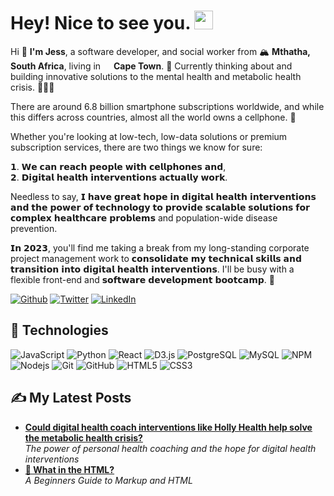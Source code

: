 <h1>Hey! Nice to see you.  <img src="https://emojis.slackmojis.com/emojis/images/1531849430/4246/blob-sunglasses.gif?1531849430" width="30"/></h1>
<p>Hi 👋 <b>I'm Jess</b>, a software developer, and social worker from 🏔️ <b>Mthatha, South Africa</b>, living in <img src="https://cdn-icons-png.flaticon.com/512/3909/3909408.png" width="13"/> <b>Cape Town</b>. 🥗 Currently thinking about and building innovative solutions to the mental health and metabolic health crisis. 🏋🏼‍♀️</p>

There are around 6.8 billion smartphone subscriptions worldwide, and while this differs across countries, almost all the world owns a cellphone. 📲

Whether you're looking at low-tech, low-data solutions or premium subscription services, there are two things we know for sure:

 𝟭. 𝗪𝗲 𝗰𝗮𝗻 𝗿𝗲𝗮𝗰𝗵 𝗽𝗲𝗼𝗽𝗹𝗲 𝘄𝗶𝘁𝗵 𝗰𝗲𝗹𝗹𝗽𝗵𝗼𝗻𝗲𝘀 𝗮𝗻𝗱,<br>
 𝟮. 𝗗𝗶𝗴𝗶𝘁𝗮𝗹 𝗵𝗲𝗮𝗹𝘁𝗵 𝗶𝗻𝘁𝗲𝗿𝘃𝗲𝗻𝘁𝗶𝗼𝗻𝘀 𝗮𝗰𝘁𝘂𝗮𝗹𝗹𝘆 𝘄𝗼𝗿𝗸.

Needless to say, 𝗜 𝗵𝗮𝘃𝗲 𝗴𝗿𝗲𝗮𝘁 𝗵𝗼𝗽𝗲 𝗶𝗻 𝗱𝗶𝗴𝗶𝘁𝗮𝗹 𝗵𝗲𝗮𝗹𝘁𝗵 𝗶𝗻𝘁𝗲𝗿𝘃𝗲𝗻𝘁𝗶𝗼𝗻𝘀 𝗮𝗻𝗱 𝘁𝗵𝗲 𝗽𝗼𝘄𝗲𝗿 𝗼𝗳 𝘁𝗲𝗰𝗵𝗻𝗼𝗹𝗼𝗴𝘆 𝘁𝗼 𝗽𝗿𝗼𝘃𝗶𝗱𝗲 𝘀𝗰𝗮𝗹𝗮𝗯𝗹𝗲 𝘀𝗼𝗹𝘂𝘁𝗶𝗼𝗻𝘀 𝗳𝗼𝗿 𝗰𝗼𝗺𝗽𝗹𝗲𝘅 𝗵𝗲𝗮𝗹𝘁𝗵𝗰𝗮𝗿𝗲 𝗽𝗿𝗼𝗯𝗹𝗲𝗺𝘀 and population-wide disease prevention.

𝗜𝗻 𝟮𝟬𝟮𝟯, you'll find me taking a break from my long-standing corporate project management work to 𝗰𝗼𝗻𝘀𝗼𝗹𝗶𝗱𝗮𝘁𝗲 𝗺𝘆 𝘁𝗲𝗰𝗵𝗻𝗶𝗰𝗮𝗹 𝘀𝗸𝗶𝗹𝗹𝘀 𝗮𝗻𝗱 𝘁𝗿𝗮𝗻𝘀𝗶𝘁𝗶𝗼𝗻 𝗶𝗻𝘁𝗼 𝗱𝗶𝗴𝗶𝘁𝗮𝗹 𝗵𝗲𝗮𝗹𝘁𝗵 𝗶𝗻𝘁𝗲𝗿𝘃𝗲𝗻𝘁𝗶𝗼𝗻𝘀. I'll be busy with a flexible front-end and 𝘀𝗼𝗳𝘁𝘄𝗮𝗿𝗲 𝗱𝗲𝘃𝗲𝗹𝗼𝗽𝗺𝗲𝗻𝘁 𝗯𝗼𝗼𝘁𝗰𝗮𝗺𝗽. 🚀

<p><a href="https://github.com/jesscancode" target="_blank"><img alt="Github" src="https://img.shields.io/badge/GitHub-%2312100E.svg?&style=flat-circle&logo=Github&logoColor=white" /></a> <a href="https://twitter.com/jesscancode" target="_blank"><img alt="Twitter" src="https://img.shields.io/badge/twitter-%231DA1F2.svg?&style=flat-circle&logo=twitter&logoColor=white" /></a> <a href="https://www.linkedin.com/in/jessklette" target="_blank"><img alt="LinkedIn" src="https://img.shields.io/badge/linkedin-%230077B5.svg?&style=flat-circle&logo=linkedin&logoColor=white" /></a></p>

## 👾 Technologies

![JavaScript](https://img.shields.io/badge/-JavaScript-black?style=flat-circle&logo=javascript)
![Python](https://img.shields.io/badge/-Python-black?style=flat-circle&logo=Python)
![React](https://img.shields.io/badge/-React-black?style=flat-circle&logo=react)
![D3.js](https://img.shields.io/badge/-D3.js-black?style=flat-circle&logo=d3.js)
![PostgreSQL](https://img.shields.io/badge/-PostgreSQL-black?style=flat-circle&logo=postgresql)
![MySQL](https://img.shields.io/badge/-MySQL-black?style=flat-circle&logo=mysql)
![NPM](https://img.shields.io/badge/-NPM-black?style=flat-circle&logo=npm)
![Nodejs](https://img.shields.io/badge/-Nodejs-black?style=flat-circle&logo=Node.js)
![Git](https://img.shields.io/badge/-Git-black?style=flat-circle&logo=git)
![GitHub](https://img.shields.io/badge/-GitHub-181717?style=flat-circle&logo=github)
![HTML5](https://img.shields.io/badge/-HTML5-black?style=flat-circle&logo=html5&logoColor=white)
![CSS3](https://img.shields.io/badge/-CSS3-black?style=flat-circle&logo=css3)


## ✍️ My Latest Posts
<ul>
  <li><a href="https://www.metabolicmonthly.com/could-digital-health-interventions-like-holly-health-help-solve-the-metabolic-crisis/"><b>Could digital health coach interventions like Holly Health help solve the metabolic health crisis?</b></a><br/><i>The power of personal health coaching and the hope for digital health interventions</i></li>
  <li><a href="https://jesscancode.hashnode.dev/what-in-the-html-a-beginners-guide-to-markup-and-html"><b>🔧 What in the HTML?</b></a><br/><i>A Beginners Guide to Markup and HTML</i></li>
</ul>



